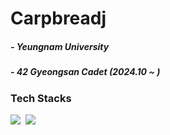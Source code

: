 <h1>Carpbreadj
<h5 align="left">
- Yeungnam University
<h5 align="left">
- 42 Gyeongsan Cadet (2024.10 ~ )
</h5>

  
<h3 align="left"> Tech Stacks</h3>

<div align="left">
  <img src="https://img.shields.io/badge/c-A8B9CC.svg?style=for-the-badge&logo=c&logoColor=black" />&nbsp
  <img src="https://img.shields.io/badge/java-%23ED8B00.svg?style=for-the-badge&logo=openjdk&logoColor=white" />&nbsp
</div>
